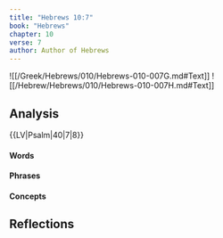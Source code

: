 ```yaml
---
title: "Hebrews 10:7"
book: "Hebrews"
chapter: 10
verse: 7
author: Author of Hebrews
---
```

![[/Greek/Hebrews/010/Hebrews-010-007G.md#Text]]
![[/Hebrew/Hebrews/010/Hebrews-010-007H.md#Text]]

## Analysis

{{LV|Psalm|40|7|8}}

#### Words

#### Phrases

#### Concepts

## Reflections
